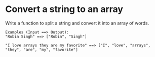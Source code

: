 # Convert a string to an array

Write a function to split a string and convert it into an array of words.

    Examples (Input ==> Output):
    "Robin Singh" ==> ["Robin", "Singh"]

    "I love arrays they are my favorite" ==> ["I", "love", "arrays", "they", "are", "my", "favorite"]
